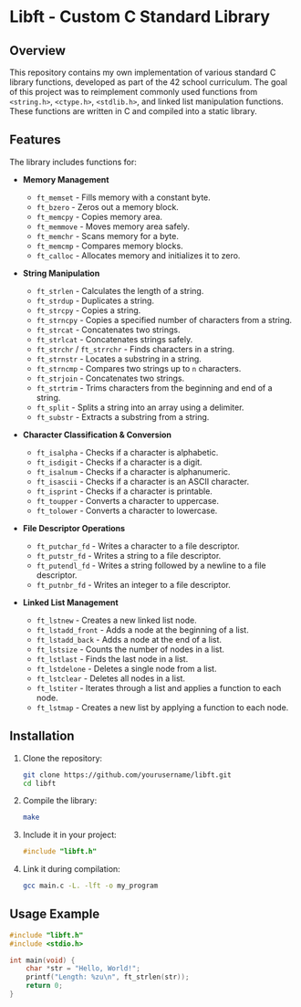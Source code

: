 # Libft - Custom C Standard Library

## Overview
This repository contains my own implementation of various standard C library functions, developed as part of the 42 school curriculum. The goal of this project was to reimplement commonly used functions from `<string.h>`, `<ctype.h>`, `<stdlib.h>`, and linked list manipulation functions. These functions are written in C and compiled into a static library.

## Features
The library includes functions for:
- **Memory Management**
  - `ft_memset` - Fills memory with a constant byte.
  - `ft_bzero` - Zeros out a memory block.
  - `ft_memcpy` - Copies memory area.
  - `ft_memmove` - Moves memory area safely.
  - `ft_memchr` - Scans memory for a byte.
  - `ft_memcmp` - Compares memory blocks.
  - `ft_calloc` - Allocates memory and initializes it to zero.

- **String Manipulation**
  - `ft_strlen` - Calculates the length of a string.
  - `ft_strdup` - Duplicates a string.
  - `ft_strcpy` - Copies a string.
  - `ft_strncpy` - Copies a specified number of characters from a string.
  - `ft_strcat` - Concatenates two strings.
  - `ft_strlcat` - Concatenates strings safely.
  - `ft_strchr` / `ft_strrchr` - Finds characters in a string.
  - `ft_strnstr` - Locates a substring in a string.
  - `ft_strncmp` - Compares two strings up to `n` characters.
  - `ft_strjoin` - Concatenates two strings.
  - `ft_strtrim` - Trims characters from the beginning and end of a string.
  - `ft_split` - Splits a string into an array using a delimiter.
  - `ft_substr` - Extracts a substring from a string.

- **Character Classification & Conversion**
  - `ft_isalpha` - Checks if a character is alphabetic.
  - `ft_isdigit` - Checks if a character is a digit.
  - `ft_isalnum` - Checks if a character is alphanumeric.
  - `ft_isascii` - Checks if a character is an ASCII character.
  - `ft_isprint` - Checks if a character is printable.
  - `ft_toupper` - Converts a character to uppercase.
  - `ft_tolower` - Converts a character to lowercase.

- **File Descriptor Operations**
  - `ft_putchar_fd` - Writes a character to a file descriptor.
  - `ft_putstr_fd` - Writes a string to a file descriptor.
  - `ft_putendl_fd` - Writes a string followed by a newline to a file descriptor.
  - `ft_putnbr_fd` - Writes an integer to a file descriptor.

- **Linked List Management**
  - `ft_lstnew` - Creates a new linked list node.
  - `ft_lstadd_front` - Adds a node at the beginning of a list.
  - `ft_lstadd_back` - Adds a node at the end of a list.
  - `ft_lstsize` - Counts the number of nodes in a list.
  - `ft_lstlast` - Finds the last node in a list.
  - `ft_lstdelone` - Deletes a single node from a list.
  - `ft_lstclear` - Deletes all nodes in a list.
  - `ft_lstiter` - Iterates through a list and applies a function to each node.
  - `ft_lstmap` - Creates a new list by applying a function to each node.

## Installation
1. Clone the repository:
   ```sh
   git clone https://github.com/yourusername/libft.git
   cd libft
   ```
2. Compile the library:
   ```sh
   make
   ```
3. Include it in your project:
   ```c
   #include "libft.h"
   ```
4. Link it during compilation:
   ```sh
   gcc main.c -L. -lft -o my_program
   ```

## Usage Example
```c
#include "libft.h"
#include <stdio.h>

int main(void) {
    char *str = "Hello, World!";
    printf("Length: %zu\n", ft_strlen(str));
    return 0;
}
```

